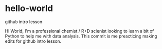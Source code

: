 # hello-world
github intro lesson

Hi World, I'm a professional chemist / R+D scienist looking to learn a bit of Python to help me with data analysis.  This commit is me preacticing making edits for github intro lesson.
